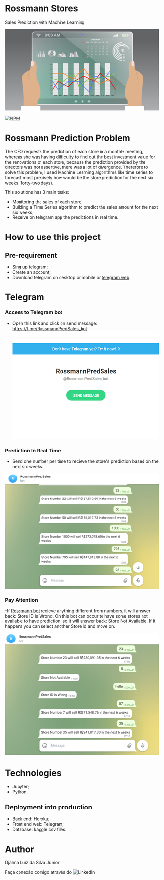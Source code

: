 # Rossmann Stores 
Sales Prediction with Machine Learning

![Sales](https://github.com/djalmajr07/rossmann-sales/blob/main/img/0_7tM5SbKstuED5_AX.jpg)

[![NPM](https://img.shields.io/npm/l/react)](https://github.com/djalmajr07/rossmann-sales/blob/main/LICENSE) 



# Rossmann Prediction Problem

The CFO requests the prediction of each store in a monthly meeting, whereas she was having difficulty to find out the best investment value for the renovations of each store, because the prediction provided by the directors was not assertive, there was a lot of divergence. Therefore to solve this problem, I used Machine Learning algorithms like time series to forecast most precisely how would be the store prediction for the next six weeks (forty-two days).


This solutions has 3 main tasks:

- Monitoring the sales of each store;
- Building a Time Series algorithm to predict the sales amount for the next six weeks;
- Receive on telegram app the predictions in real time.

# How to use this project

## Pre-requirement
- Sing up telegram;
- Create an account;
- Download telegram on desktop or mobile or [telegram web](https://web.telegram.org/).

# Telegram
### Access to Telegram bot

- Open this link and click on send message: https://t.me/RossmannPredSales_bot 
![send_message](https://github.com/djalmajr07/rossmann-sales/blob/main/img/link-telegram-message.PNG)

### Prediction In Real Time
- Send one number per time to recieve the store's prediction based on the next six weeks.


![prediction](https://github.com/djalmajr07/rossmann-sales/blob/main/img/prediction.PNG)


### Pay Attention
-If [Rossmann bot](https://t.me/RossmannPredSales_bot ) recieve anything different from numbers, it will answer back: Store ID is Wrong. On this bot can occur to have some stores not available to have prediction, so it will answer back: Store Not Available. If it happens you can select another Store Id and move on.


![possible-mistakes](https://github.com/djalmajr07/rossmann-sales/blob/main/img/possible-mistakes.PNG)


# Technologies

- Jupyter;
- Python.
 
## Deployment into production
- Back end: Heroku;
- Front end web: Telegram;
- Database: kaggle csv files.

# Author

Djalma Luiz da Silva Junior

Faça conexão comigo através do ![LinkedIn](https://www.linkedin.com/in/djalmajunior-automa%C3%A7%C3%A3o/)



